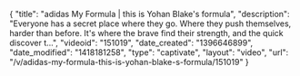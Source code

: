 {
    "title": "adidas My Formula | this is Yohan Blake's formula",
    "description": "Everyone has a secret place where they go. Where they push themselves, harder than before. It's where the brave find their strength, and the quick discover t...",
    "videoid": "151019",
    "date_created": "1396646899",
    "date_modified": "1418181258",
    "type": "captivate",
    "layout": "video",
    "url": "\/v\/adidas-my-formula-this-is-yohan-blake-s-formula\/151019"
}